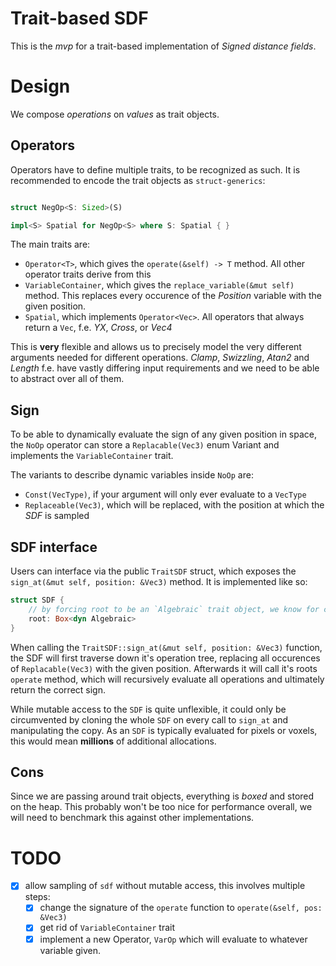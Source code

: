 # Trait-based SDF

This is the *mvp* for a trait-based implementation of *Signed distance fields*.

# Design

We compose *operations* on *values* as trait objects.

## Operators

Operators have to define multiple traits, to be recognized as such. It is recommended to encode the trait objects as `struct-generics`:

```rust

struct NegOp<S: Sized>(S)

impl<S> Spatial for NegOp<S> where S: Spatial { }

```

The main traits are:
 - `Operator<T>`, which gives the `operate(&self) -> T` method. All other operator traits derive from this
 - `VariableContainer`, which gives the `replace_variable(&mut self)` method. This replaces every occurence of the *Position* variable with the given position.
 - `Spatial`, which implements `Operator<Vec>`. All operators that always return a `Vec`, f.e. *YX*, *Cross*, or *Vec4*

This is **very** flexible and allows us to precisely model the very different arguments needed for different operations.
*Clamp*, *Swizzling*, *Atan2* and *Length* f.e. have vastly differing input requirements and we need to be able to abstract over all of them.

## Sign

To be able to dynamically evaluate the sign of any given position in space, the `NoOp` operator can store a `Replacable(Vec3)` enum Variant and implements the `VariableContainer` trait.

The variants to describe dynamic variables inside `NoOp` are:
 - `Const(VecType)`, if your argument will only ever evaluate to a `VecType`
 - `Replaceable(Vec3)`, which will be replaced, with the position at which the *SDF* is sampled

## SDF interface

Users can interface via the public `TraitSDF` struct, which exposes the `sign_at(&mut self, position: &Vec3)` method. It is implemented like so:

```rust
struct SDF {
    // by forcing root to be an `Algebraic` trait object, we know for certain that it will evaluate to an f32
    root: Box<dyn Algebraic>
}
```

When calling the `TraitSDF::sign_at(&mut self, position: &Vec3)` function, the SDF will first traverse down it's operation tree, replacing all occurences of `Replacable(Vec3)` with the given position. Afterwards it will call it's roots `operate` method, which will recursively evaluate all operations and ultimately return the correct sign.

While mutable access to the `SDF` is quite unflexible, it could only be circumvented by cloning the whole `SDF` on every call to `sign_at` and manipulating the copy. As an `SDF` is typically evaluated for pixels or voxels, this would mean **millions** of additional allocations.

## Cons

Since we are passing around trait objects, everything is *boxed* and stored on the heap. This probably won't be too nice for performance overall, we will need to benchmark this against other implementations.

# TODO

 - [x] allow sampling of `sdf` without mutable access, this involves multiple steps:
   - [x] change the signature of the `operate` function to `operate(&self, pos: &Vec3)`
   - [x] get rid of `VariableContainer` trait
   - [x] implement a new Operator, `VarOp` which will evaluate to whatever variable given.